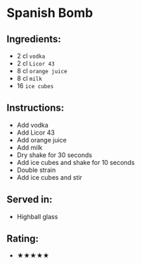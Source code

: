 # Spanish Bomb

## Ingredients:
- 2 cl `vodka`
- 2 cl `Licor 43`
- 8 cl `orange juice`
- 8 cl `milk`
- 16 `ice cubes`

## Instructions:
- Add vodka
- Add Licor 43
- Add orange juice
- Add milk
- Dry shake for 30 seconds
- Add ice cubes and shake for 10 seconds
- Double strain
- Add ice cubes and stir

## Served in:
- Highball glass

## Rating:
- ★★★★★